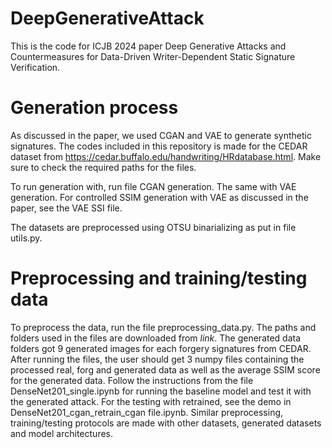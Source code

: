 # DeepGenerativeAttack

This is the code for ICJB 2024 paper Deep Generative Attacks and Countermeasures for Data-Driven Writer-Dependent Static Signature Verification. 

# Generation process

As discussed in the paper, we used CGAN and VAE to generate synthetic signatures. The codes included in this repository is made for the CEDAR dataset from https://cedar.buffalo.edu/handwriting/HRdatabase.html. Make sure to check the required paths for the files. 

To run generation with, run file CGAN generation. The same with VAE generation. For controlled SSIM generation with VAE as discussed in the paper, see the VAE SSI file. 

The datasets are preprocessed using OTSU binarializing as put in file utils.py. 

# Preprocessing and training/testing data

To preprocess the data, run the file preprocessing_data.py. The paths and folders used in the files are downloaded from *link*. The generated data folders got 9 generated images for each forgery signatures from CEDAR. After running the files, the user should get 3 numpy files containing the processed real, forg and generated data as well as the average SSIM score for the generated data. Follow the instructions from the file DenseNet201_single.ipynb for running the baseline model and test it with the generated attack. For the testing with retrained, see the demo in DenseNet201_cgan_retrain_cgan file.ipynb. Similar preprocessing, training/testing protocols are made with other datasets, generated datasets and model architectures. 


